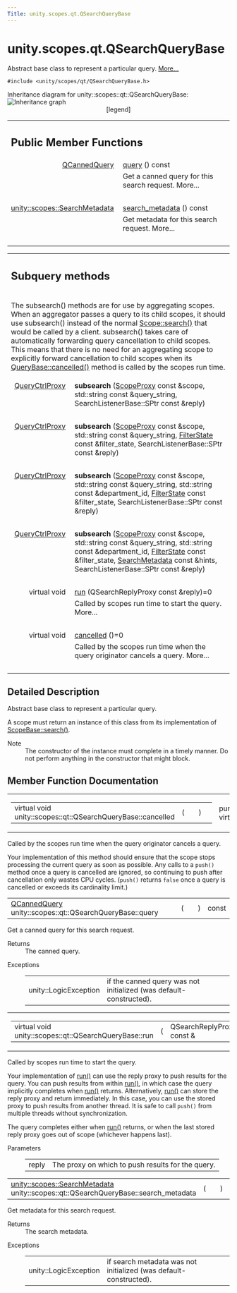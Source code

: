 ```yaml
---
Title: unity.scopes.qt.QSearchQueryBase
---
```


# unity.scopes.qt.QSearchQueryBase

<p>Abstract base class to represent a particular query.  
<a href="#details">More...</a></p>
<p><code>#include &lt;unity/scopes/qt/QSearchQueryBase.h&gt;</code></p>
Inheritance diagram for unity::scopes::qt::QSearchQueryBase:
<img src="https://developer.ubuntu.com/static/devportal_uploaded/7e61e600-c962-45fa-b6d0-7e29ec2a5647-../unity.scopes.qt.QSearchQueryBase/classunity_1_1scopes_1_1qt_1_1_q_search_query_base__inherit__graph.png" border="0" usemap="#unity_1_1scopes_1_1qt_1_1_q_search_query_base_inherit__map" alt="Inheritance graph"/>
<map name="unity_1_1scopes_1_1qt_1_1_q_search_query_base_inherit__map" id="unity_1_1scopes_1_1qt_1_1_q_search_query_base_inherit__map">
</map>
<center><span class="legend">[legend]</span></center>
<table class="memberdecls">
<tr class="heading"><td colspan="2"><h2 class="groupheader">
Public Member Functions</h2></td></tr>
<tr class="memitem:a1ad69c195d42ecaea4a7851f1dfc6023"><td class="memItemLeft" align="right" valign="top"><a class="el" href="unity.scopes.qt.QCannedQuery.md">QCannedQuery</a>&#160;</td><td class="memItemRight" valign="bottom"><a class="el" href="#a1ad69c195d42ecaea4a7851f1dfc6023">query</a> () const </td></tr>
<tr class="memdesc:a1ad69c195d42ecaea4a7851f1dfc6023"><td class="mdescLeft">&#160;</td><td class="mdescRight">Get a canned query for this search request.  More...<br /></td></tr>
<tr class="separator:a1ad69c195d42ecaea4a7851f1dfc6023"><td class="memSeparator" colspan="2">&#160;</td></tr>
<tr class="memitem:a222670a440c3712d1bf5cfe220d6f55a"><td class="memItemLeft" align="right" valign="top"><a class="el" href="unity.scopes.SearchMetadata.md">unity::scopes::SearchMetadata</a>&#160;</td><td class="memItemRight" valign="bottom"><a class="el" href="#a222670a440c3712d1bf5cfe220d6f55a">search_metadata</a> () const </td></tr>
<tr class="memdesc:a222670a440c3712d1bf5cfe220d6f55a"><td class="mdescLeft">&#160;</td><td class="mdescRight">Get metadata for this search request.  More...<br /></td></tr>
<tr class="separator:a222670a440c3712d1bf5cfe220d6f55a"><td class="memSeparator" colspan="2">&#160;</td></tr>
</table><table class="memberdecls">
<tr class="heading"><td colspan="2"><h2 class="groupheader">
Subquery methods</h2></td></tr>
<tr><td class="ititle" colspan="2"><p>The subsearch() methods are for use by aggregating scopes. When an aggregator passes a query to its child scopes, it should use subsearch() instead of the normal <a class="el" href="unity.scopes.Scope.md#a09976690ca801ecada50687df6046a29" title="Initiates a search query. ">Scope::search()</a> that would be called by a client. subsearch() takes care of automatically forwarding query cancellation to child scopes. This means that there is no need for an aggregating scope to explicitly forward cancellation to child scopes when its <a class="el" href="unity.scopes.QueryBase.md#a596b19dbfd6efe96b834be75a9b64c68" title="Called by the scopes runtime when the query originator cancels a query. ">QueryBase::cancelled()</a> method is called by the scopes run time. </p>
</td></tr>
<tr class="memitem:ab4977a32f485b4c7ac561a99d4b2af28"><td class="memItemLeft" align="right" valign="top">
<a class="el" href="unity.scopes.md#a35e73cba26e0db0b36ffa0283a7d55dd">QueryCtrlProxy</a>&#160;</td><td class="memItemRight" valign="bottom"><b>subsearch</b> (<a class="el" href="unity.scopes.md#a94db15da410f8419e4da711db842aaae">ScopeProxy</a> const &amp;scope, std::string const &amp;query_string, SearchListenerBase::SPtr const &amp;reply)</td></tr>
<tr class="separator:ab4977a32f485b4c7ac561a99d4b2af28"><td class="memSeparator" colspan="2">&#160;</td></tr>
<tr class="memitem:a30757461a1f7de8808ebbabf4355b2d1"><td class="memItemLeft" align="right" valign="top">
<a class="el" href="unity.scopes.md#a35e73cba26e0db0b36ffa0283a7d55dd">QueryCtrlProxy</a>&#160;</td><td class="memItemRight" valign="bottom"><b>subsearch</b> (<a class="el" href="unity.scopes.md#a94db15da410f8419e4da711db842aaae">ScopeProxy</a> const &amp;scope, std::string const &amp;query_string, <a class="el" href="unity.scopes.FilterState.md">FilterState</a> const &amp;filter_state, SearchListenerBase::SPtr const &amp;reply)</td></tr>
<tr class="separator:a30757461a1f7de8808ebbabf4355b2d1"><td class="memSeparator" colspan="2">&#160;</td></tr>
<tr class="memitem:a8c30e6afd06543a53773f32d3a8fb007"><td class="memItemLeft" align="right" valign="top">
<a class="el" href="unity.scopes.md#a35e73cba26e0db0b36ffa0283a7d55dd">QueryCtrlProxy</a>&#160;</td><td class="memItemRight" valign="bottom"><b>subsearch</b> (<a class="el" href="unity.scopes.md#a94db15da410f8419e4da711db842aaae">ScopeProxy</a> const &amp;scope, std::string const &amp;query_string, std::string const &amp;department_id, <a class="el" href="unity.scopes.FilterState.md">FilterState</a> const &amp;filter_state, SearchListenerBase::SPtr const &amp;reply)</td></tr>
<tr class="separator:a8c30e6afd06543a53773f32d3a8fb007"><td class="memSeparator" colspan="2">&#160;</td></tr>
<tr class="memitem:a25141482608f312ae9c17564538cd143"><td class="memItemLeft" align="right" valign="top">
<a class="el" href="unity.scopes.md#a35e73cba26e0db0b36ffa0283a7d55dd">QueryCtrlProxy</a>&#160;</td><td class="memItemRight" valign="bottom"><b>subsearch</b> (<a class="el" href="unity.scopes.md#a94db15da410f8419e4da711db842aaae">ScopeProxy</a> const &amp;scope, std::string const &amp;query_string, std::string const &amp;department_id, <a class="el" href="unity.scopes.FilterState.md">FilterState</a> const &amp;filter_state, <a class="el" href="unity.scopes.SearchMetadata.md">SearchMetadata</a> const &amp;hints, SearchListenerBase::SPtr const &amp;reply)</td></tr>
<tr class="separator:a25141482608f312ae9c17564538cd143"><td class="memSeparator" colspan="2">&#160;</td></tr>
<tr class="memitem:ae12e4040935c2240f2f02482acd49e89"><td class="memItemLeft" align="right" valign="top">virtual void&#160;</td><td class="memItemRight" valign="bottom"><a class="el" href="#ae12e4040935c2240f2f02482acd49e89">run</a> (QSearchReplyProxy const &amp;reply)=0</td></tr>
<tr class="memdesc:ae12e4040935c2240f2f02482acd49e89"><td class="mdescLeft">&#160;</td><td class="mdescRight">Called by scopes run time to start the query.  More...<br /></td></tr>
<tr class="separator:ae12e4040935c2240f2f02482acd49e89"><td class="memSeparator" colspan="2">&#160;</td></tr>
<tr class="memitem:a811927afeb090c114fd8ad5b459ec4e7"><td class="memItemLeft" align="right" valign="top">virtual void&#160;</td><td class="memItemRight" valign="bottom"><a class="el" href="#a811927afeb090c114fd8ad5b459ec4e7">cancelled</a> ()=0</td></tr>
<tr class="memdesc:a811927afeb090c114fd8ad5b459ec4e7"><td class="mdescLeft">&#160;</td><td class="mdescRight">Called by the scopes run time when the query originator cancels a query.  More...<br /></td></tr>
<tr class="separator:a811927afeb090c114fd8ad5b459ec4e7"><td class="memSeparator" colspan="2">&#160;</td></tr>
</table>
<a name="details" id="details"></a><h2 class="groupheader">Detailed Description</h2>
<p>Abstract base class to represent a particular query. </p>
<p>A scope must return an instance of this class from its implementation of <a class="el" href="unity.scopes.ScopeBase.md#a0e4969ff26dc1d396d74c56d896fd564" title="Called by the scopes runtime when a scope needs to instantiate a query. ">ScopeBase::search()</a>.</p>
<dl class="section note"><dt>Note</dt><dd>The constructor of the instance must complete in a timely manner. Do not perform anything in the constructor that might block. </dd></dl>
<h2 class="groupheader">Member Function Documentation</h2>
<table class="mlabels">
<tr>
<td class="mlabels-left">
<table class="memname">
<tr>
<td class="memname">virtual void unity::scopes::qt::QSearchQueryBase::cancelled </td>
<td>(</td>
<td class="paramname"></td><td>)</td>
<td></td>
</tr>
</table>
</td>
<td class="mlabels-right">
<span class="mlabels"><span class="mlabel">pure virtual</span><span class="mlabel">slot</span></span>  </td>
</tr>
</table>
<p>Called by the scopes run time when the query originator cancels a query. </p>
<p>Your implementation of this method should ensure that the scope stops processing the current query as soon as possible. Any calls to a <code>push()</code> method once a query is cancelled are ignored, so continuing to push after cancellation only wastes CPU cycles. (<code>push()</code> returns <code>false</code> once a query is cancelled or exceeds its cardinality limit.) </p>
<table class="memname">
<tr>
<td class="memname"><a class="el" href="unity.scopes.qt.QCannedQuery.md">QCannedQuery</a> unity::scopes::qt::QSearchQueryBase::query </td>
<td>(</td>
<td class="paramname"></td><td>)</td>
<td> const</td>
</tr>
</table>
<p>Get a canned query for this search request. </p>
<dl class="section return"><dt>Returns</dt><dd>The canned query. </dd></dl>
<dl class="exception"><dt>Exceptions</dt><dd>
<table class="exception">
<tr><td class="paramname">unity::LogicException</td><td>if the canned query was not initialized (was default-constructed). </td></tr>
</table>
</dd>
</dl>
<table class="mlabels">
<tr>
<td class="mlabels-left">
<table class="memname">
<tr>
<td class="memname">virtual void unity::scopes::qt::QSearchQueryBase::run </td>
<td>(</td>
<td class="paramtype">QSearchReplyProxy const &amp;&#160;</td>
<td class="paramname"><em>reply</em></td><td>)</td>
<td></td>
</tr>
</table>
</td>
<td class="mlabels-right">
<span class="mlabels"><span class="mlabel">pure virtual</span><span class="mlabel">slot</span></span>  </td>
</tr>
</table>
<p>Called by scopes run time to start the query. </p>
<p>Your implementation of <a class="el" href="#ae12e4040935c2240f2f02482acd49e89" title="Called by scopes run time to start the query. ">run()</a> can use the reply proxy to push results for the query. You can push results from within <a class="el" href="#ae12e4040935c2240f2f02482acd49e89" title="Called by scopes run time to start the query. ">run()</a>, in which case the query implicitly completes when <a class="el" href="#ae12e4040935c2240f2f02482acd49e89" title="Called by scopes run time to start the query. ">run()</a> returns. Alternatively, <a class="el" href="#ae12e4040935c2240f2f02482acd49e89" title="Called by scopes run time to start the query. ">run()</a> can store the reply proxy and return immediately. In this case, you can use the stored proxy to push results from another thread. It is safe to call <code>push()</code> from multiple threads without synchronization.</p>
<p>The query completes either when <a class="el" href="#ae12e4040935c2240f2f02482acd49e89" title="Called by scopes run time to start the query. ">run()</a> returns, or when the last stored reply proxy goes out of scope (whichever happens last).</p>
<dl class="params"><dt>Parameters</dt><dd>
<table class="params">
<tr><td class="paramname">reply</td><td>The proxy on which to push results for the query. </td></tr>
</table>
</dd>
</dl>
<table class="memname">
<tr>
<td class="memname"><a class="el" href="unity.scopes.SearchMetadata.md">unity::scopes::SearchMetadata</a> unity::scopes::qt::QSearchQueryBase::search_metadata </td>
<td>(</td>
<td class="paramname"></td><td>)</td>
<td> const</td>
</tr>
</table>
<p>Get metadata for this search request. </p>
<dl class="section return"><dt>Returns</dt><dd>The search metadata. </dd></dl>
<dl class="exception"><dt>Exceptions</dt><dd>
<table class="exception">
<tr><td class="paramname">unity::LogicException</td><td>if search metadata was not initialized (was default-constructed). </td></tr>
</table>
</dd>
</dl>
